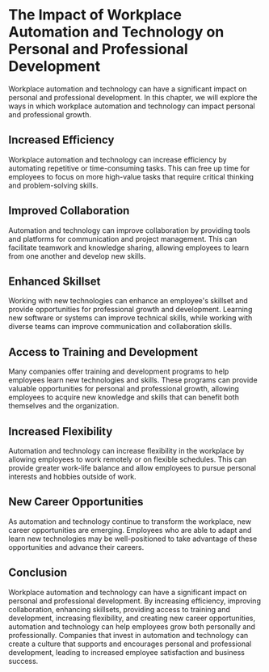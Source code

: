 The Impact of Workplace Automation and Technology on Personal and Professional Development
=========================================================================================================================================================

Workplace automation and technology can have a significant impact on personal and professional development. In this chapter, we will explore the ways in which workplace automation and technology can impact personal and professional growth.

Increased Efficiency
--------------------

Workplace automation and technology can increase efficiency by automating repetitive or time-consuming tasks. This can free up time for employees to focus on more high-value tasks that require critical thinking and problem-solving skills.

Improved Collaboration
----------------------

Automation and technology can improve collaboration by providing tools and platforms for communication and project management. This can facilitate teamwork and knowledge sharing, allowing employees to learn from one another and develop new skills.

Enhanced Skillset
-----------------

Working with new technologies can enhance an employee's skillset and provide opportunities for professional growth and development. Learning new software or systems can improve technical skills, while working with diverse teams can improve communication and collaboration skills.

Access to Training and Development
----------------------------------

Many companies offer training and development programs to help employees learn new technologies and skills. These programs can provide valuable opportunities for personal and professional growth, allowing employees to acquire new knowledge and skills that can benefit both themselves and the organization.

Increased Flexibility
---------------------

Automation and technology can increase flexibility in the workplace by allowing employees to work remotely or on flexible schedules. This can provide greater work-life balance and allow employees to pursue personal interests and hobbies outside of work.

New Career Opportunities
------------------------

As automation and technology continue to transform the workplace, new career opportunities are emerging. Employees who are able to adapt and learn new technologies may be well-positioned to take advantage of these opportunities and advance their careers.

Conclusion
----------

Workplace automation and technology can have a significant impact on personal and professional development. By increasing efficiency, improving collaboration, enhancing skillsets, providing access to training and development, increasing flexibility, and creating new career opportunities, automation and technology can help employees grow both personally and professionally. Companies that invest in automation and technology can create a culture that supports and encourages personal and professional development, leading to increased employee satisfaction and business success.
